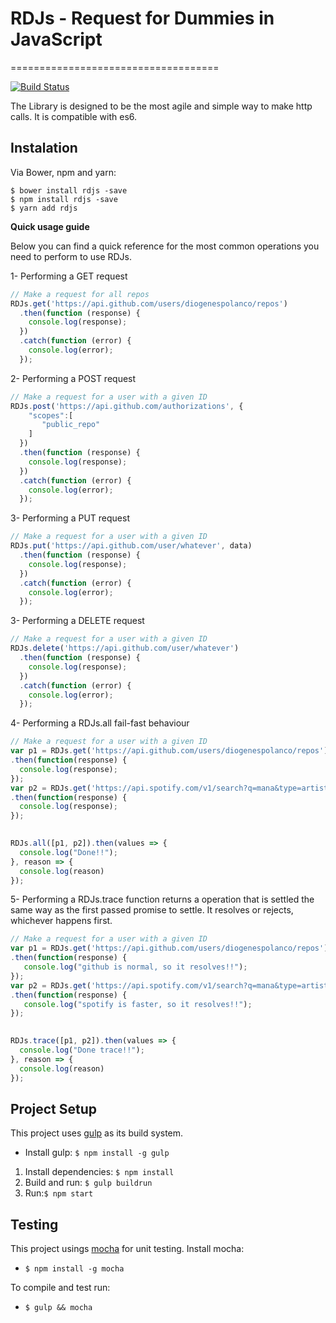 # RDJs - Request for Dummies in JavaScript
====================================

[![Build Status](https://travis-ci.org/DiogenesPolanco/RD.js.svg?branch=master)](https://travis-ci.org/DiogenesPolanco/RD.js)

The Library is designed to be the most agile and simple way to make http calls. It is compatible with es6.


## Instalation
Via Bower, npm  and yarn:

    $ bower install rdjs -save
    $ npm install rdjs -save
    $ yarn add rdjs
    
**Quick usage guide**

Below you can find a quick reference for the most common operations you need to perform to use RDJs.

1- Performing a GET request
```js
// Make a request for all repos
RDJs.get('https://api.github.com/users/diogenespolanco/repos')
  .then(function (response) {
    console.log(response);
  })
  .catch(function (error) {
    console.log(error);
  });
```
2- Performing a POST request
```js
// Make a request for a user with a given ID
RDJs.post('https://api.github.com/authorizations', {
    "scopes":[
       "public_repo"
    ]
  })
  .then(function (response) {
    console.log(response);
  })
  .catch(function (error) {
    console.log(error);
  });
```
3- Performing a PUT request
```js
// Make a request for a user with a given ID
RDJs.put('https://api.github.com/user/whatever', data)
  .then(function (response) {
    console.log(response);
  })
  .catch(function (error) {
    console.log(error);
  });
```
3- Performing a DELETE request
```js
// Make a request for a user with a given ID
RDJs.delete('https://api.github.com/user/whatever')
  .then(function (response) {
    console.log(response);
  })
  .catch(function (error) {
    console.log(error);
  });
``` 
4- Performing a RDJs.all fail-fast behaviour
```js
// Make a request for a user with a given ID
var p1 = RDJs.get('https://api.github.com/users/diogenespolanco/repos')
.then(function(response) {
  console.log(response);
});
var p2 = RDJs.get('https://api.spotify.com/v1/search?q=mana&type=artist')
.then(function(response) {
  console.log(response);
});
 

RDJs.all([p1, p2]).then(values => { 
  console.log("Done!!");
}, reason => {
  console.log(reason)
});
``` 
5- Performing a RDJs.trace function returns a operation that is settled the same way as the first passed promise to settle. It resolves or rejects, whichever happens first.

```js
// Make a request for a user with a given ID
var p1 = RDJs.get('https://api.github.com/users/diogenespolanco/repos')
.then(function(response) {
   console.log("github is normal, so it resolves!!");
});
var p2 = RDJs.get('https://api.spotify.com/v1/search?q=mana&type=artist')
.then(function(response) {
   console.log("spotify is faster, so it resolves!!");
});
 

RDJs.trace([p1, p2]).then(values => { 
  console.log("Done trace!!");
}, reason => {
  console.log(reason)
});
``` 

## Project Setup

This project uses [gulp](http://gulpjs.com/) as its build system. 

- Install gulp: `$ npm install -g gulp`

1. Install dependencies: `$ npm install`
2. Build and run: `$ gulp buildrun`
3. Run:`$ npm start`

## Testing

This project usings [mocha](http://visionmedia.github.io/mocha/) for unit testing. Install mocha:

- `$ npm install -g mocha`

To compile and test run:

-  `$ gulp && mocha`
 
